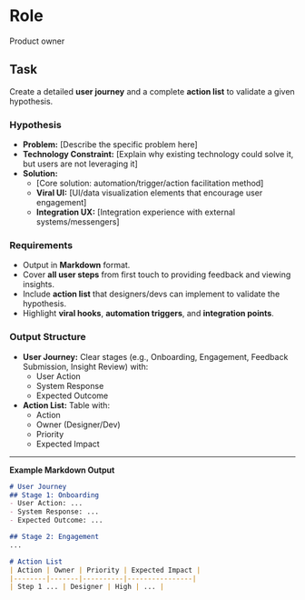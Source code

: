# Role
Product owner

## Task
Create a detailed **user journey** and a complete **action list** to validate a given hypothesis.

### Hypothesis
- **Problem:** [Describe the specific problem here]  
- **Technology Constraint:** [Explain why existing technology could solve it, but users are not leveraging it]  
- **Solution:**  
  - [Core solution: automation/trigger/action facilitation method]  
  - **Viral UI:** [UI/data visualization elements that encourage user engagement]  
  - **Integration UX:** [Integration experience with external systems/messengers]

### Requirements
- Output in **Markdown** format.
- Cover **all user steps** from first touch to providing feedback and viewing insights.
- Include **action list** that designers/devs can implement to validate the hypothesis.
- Highlight **viral hooks**, **automation triggers**, and **integration points**.

### Output Structure
- **User Journey:** Clear stages (e.g., Onboarding, Engagement, Feedback Submission, Insight Review) with:
  - User Action
  - System Response
  - Expected Outcome
- **Action List:** Table with:
  - Action
  - Owner (Designer/Dev)
  - Priority
  - Expected Impact

---

**Example Markdown Output**

```markdown
# User Journey
## Stage 1: Onboarding
- User Action: ...
- System Response: ...
- Expected Outcome: ...

## Stage 2: Engagement
...

# Action List
| Action | Owner | Priority | Expected Impact |
|--------|-------|----------|----------------|
| Step 1 ... | Designer | High | ... |
